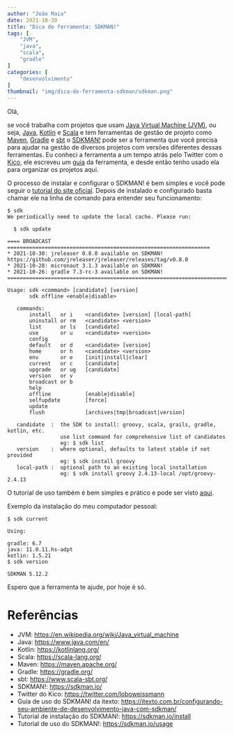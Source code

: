 ```yaml
---
author: "João Maia"
date: 2021-10-30
title: "Dica de ferramenta: SDKMAN!"
tags: [
    "JVM",
    "java",
    "scala",
    "gradle"
]
categories: [
    "desenvolvimento"
]
thumbnail: "img/dica-de-ferramenta-sdkman/sdkman.png"
---
```


Olá,

se você trabalha com projetos que usam [Java Virtual Machine (JVM)](https://en.wikipedia.org/wiki/Java_virtual_machine), ou seja, [Java](https://www.java.com/en/), [Kotlin](https://kotlinlang.org/) e [Scala](https://scala-lang.org/) e tem ferramentas de gestão de projeto como [Maven](https://maven.apache.org/), [Gradle](https://gradle.org/) e [sbt](https://www.scala-sbt.org/) o [SDKMAN!](https://sdkman.io/) pode ser a ferramenta que você precisa para ajudar na gestão de diversos projetos com versões diferentes dessas ferramentas. Eu conheci a ferramenta a um tempo atrás pelo Twitter com o [Kico](https://twitter.com/loboweissmann), ele escreveu um [guia](https://itexto.com.br/configurando-seu-ambiente-de-desenvolvimento-java-com-sdkman/) da ferramenta, e desde então tenho usado ela para organizar os projetos aqui.

O processo de instalar e configurar o SDKMAN! é bem simples e você pode seguir o [tutorial do site oficial](https://sdkman.io/install). Depois de instalado e configurado basta chamar ele na linha de comando para entender seu funcionamento:

```
$ sdk
We periodically need to update the local cache. Please run:

  $ sdk update

==== BROADCAST =================================================================
* 2021-10-30: jreleaser 0.8.0 available on SDKMAN! https://github.com/jreleaser/jreleaser/releases/tag/v0.8.0
* 2021-10-28: micronaut 3.1.3 available on SDKMAN!
* 2021-10-26: gradle 7.3-rc-3 available on SDKMAN!
================================================================================

Usage: sdk <command> [candidate] [version]
       sdk offline <enable|disable>

   commands:
       install   or i    <candidate> [version] [local-path]
       uninstall or rm   <candidate> <version>
       list      or ls   [candidate]
       use       or u    <candidate> <version>
       config
       default   or d    <candidate> [version]
       home      or h    <candidate> <version>
       env       or e    [init|install|clear]
       current   or c    [candidate]
       upgrade   or ug   [candidate]
       version   or v
       broadcast or b
       help
       offline           [enable|disable]
       selfupdate        [force]
       update
       flush             [archives|tmp|broadcast|version]

   candidate  :  the SDK to install: groovy, scala, grails, gradle, kotlin, etc.
                 use list command for comprehensive list of candidates
                 eg: $ sdk list
   version    :  where optional, defaults to latest stable if not provided
                 eg: $ sdk install groovy
   local-path :  optional path to an existing local installation
                 eg: $ sdk install groovy 2.4.13-local /opt/groovy-2.4.13
```

O tutorial de uso também é bem simples e prático e pode ser visto [aqui](https://sdkman.io/usage).

Exemplo da instalação do meu computador pessoal:

```
$ sdk current

Using:

gradle: 6.7
java: 11.0.11.hs-adpt
kotlin: 1.5.21
$ sdk version

SDKMAN 5.12.2
```

Espero que a ferramenta te ajude, por hoje é só.

# Referências

- JVM: https://en.wikipedia.org/wiki/Java_virtual_machine
- Java: https://www.java.com/en/
- Kotlin: https://kotlinlang.org/
- Scala: https://scala-lang.org/
- Maven: https://maven.apache.org/
- Gradle: https://gradle.org/
- sbt: https://www.scala-sbt.org/
- SDKMAN!: https://sdkman.io/
- Twitter do Kico: https://twitter.com/loboweissmann
- Guia de uso do SDKMAN! da itexto: https://itexto.com.br/configurando-seu-ambiente-de-desenvolvimento-java-com-sdkman/
- Tutorial de instalação do SDKMAN!: https://sdkman.io/install
- Tutorial de uso do SDKMAN!: https://sdkman.io/usage